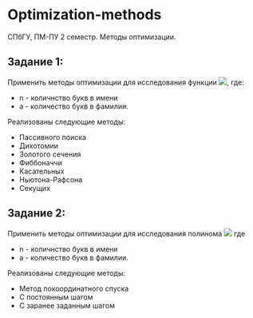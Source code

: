 # Optimization-methods
СПбГУ, ПМ-ПУ 2 семестр. Методы оптимизации.

## Задание 1: 
Применить методы оптимизации для исследования функции <img src="https://render.githubusercontent.com/render/math?math=y = -\log_n x %2Be^{ax}">, где:
* n - количнство букв в имени
* a - количество букв в фамилии.

Реализованы следующие методы:
* Пассивного поиска
* Дихотомии
* Золотого сечения
* Фиббоначчи
* Касательных
* Ньютона-Рафсона
* Секущих 

## Задание 2:

Применить методы оптимизации для исследования полинома <img src="https://render.githubusercontent.com/render/math?math=z^2 %2B (6 %2B 5i)z %2B (10 %2B 5i)">
 где 
                                                            
* n - количнство букв в имени
* a - количество букв в фамилии.

Реализованы следующие методы:
* Метод покоординатного спуска
* С постоянным шагом
* С заранее заданным шагом


